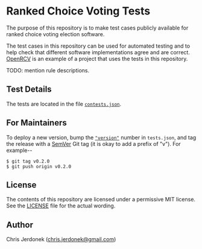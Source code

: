 Ranked Choice Voting Tests
==========================

The purpose of this repository is to make test cases publicly available
for ranked choice voting election software.

The test cases in this repository can be used for automated testing
and to help check that different software implementations agree and
are correct.  [OpenRCV][openrcv_github] is an example of a project that
uses the tests in this repository.

TODO: mention rule descriptions.


Test Details
------------

The tests are located in the file [`contests.json`][test_data].


For Maintainers
---------------

To deploy a new version, bump the [`"version"`][version_number] number in
`tests.json`, and tag the release with a [SemVer][semver]
Git tag (it is okay to add a prefix of "v").  For example--

    $ git tag v0.2.0
    $ git push origin v0.2.0


License
-------

The contents of this repository are licensed under a permissive MIT license.
See the [LICENSE](LICENSE) file for the actual wording.


Author
------

Chris Jerdonek (<chris.jerdonek@gmail.com>)


[openrcv_github]: https://github.com/cjerdonek/open-rcv
[semver]: http://semver.org/
[test_data]: contests.json
[version_number]: https://github.com/cjerdonek/open-rcv-tests/blob/master/tests.json#L2
